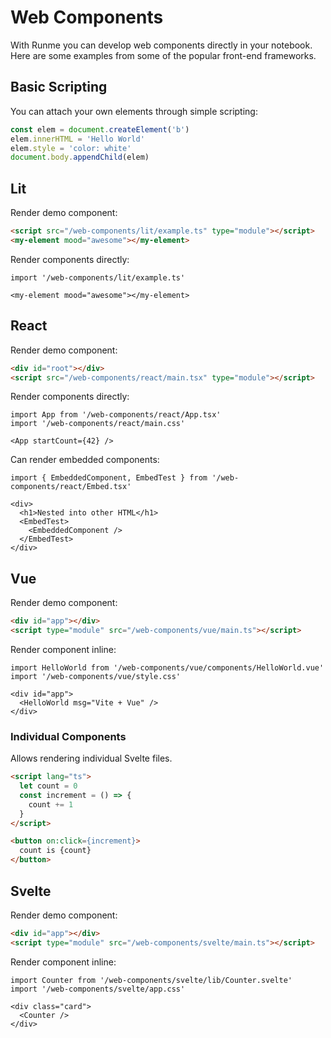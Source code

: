 # Web Components

With Runme you can develop web components directly in your notebook. Here are some examples from some of the popular front-end frameworks.

## Basic Scripting

You can attach your own elements through simple scripting:

```js
const elem = document.createElement('b')
elem.innerHTML = 'Hello World'
elem.style = 'color: white'
document.body.appendChild(elem)
```

## Lit

Render demo component:

```html
<script src="/web-components/lit/example.ts" type="module"></script>
<my-element mood="awesome"></my-element>
```

Render components directly:

```tsx
import '/web-components/lit/example.ts'

<my-element mood="awesome"></my-element>
```

## React

Render demo component:

```html
<div id="root"></div>
<script src="/web-components/react/main.tsx" type="module"></script>
```

Render components directly:

```tsx { framework=react }
import App from '/web-components/react/App.tsx'
import '/web-components/react/main.css'

<App startCount={42} />
```

Can render embedded components:

```tsx { framework=react }
import { EmbeddedComponent, EmbedTest } from '/web-components/react/Embed.tsx'

<div>
  <h1>Nested into other HTML</h1>
  <EmbedTest>
    <EmbeddedComponent />
  </EmbedTest>
</div>
```

## Vue

Render demo component:

```html
<div id="app"></div>
<script type="module" src="/web-components/vue/main.ts"></script>
```

Render component inline:

```tsx { framework=vue }
import HelloWorld from '/web-components/vue/components/HelloWorld.vue'
import '/web-components/vue/style.css'

<div id="app">
  <HelloWorld msg="Vite + Vue" />
</div>
```

### Individual Components
Allows rendering individual Svelte files.

```html
<script lang="ts">
  let count = 0
  const increment = () => {
    count += 1
  }
</script>

<button on:click={increment}>
  count is {count}
</button>
```

## Svelte

Render demo component:

```html
<div id="app"></div>
<script type="module" src="/web-components/svelte/main.ts"></script>
```

Render component inline:

```tsx { framework=svelte }
import Counter from '/web-components/svelte/lib/Counter.svelte'
import '/web-components/svelte/app.css'

<div class="card">
  <Counter />
</div>
```
